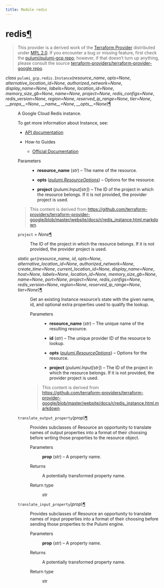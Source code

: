 ```yaml
---
title: Module redis
---
```


<div class="section" id="redis">
<h1>redis<a class="headerlink" href="#redis" title="Permalink to this headline">¶</a></h1>
<blockquote>
<div><p>This provider is a derived work of the <a class="reference external" href="https://github.com/terraform-providers/terraform-provider-google">Terraform Provider</a> distributed under
<a class="reference external" href="https://www.mozilla.org/en-US/MPL/2.0/">MPL 2.0</a>. If you encounter a bug or missing feature, first check the
<a class="reference external" href="https://github.com/pulumi/pulumi-gcp/issues">pulumi/pulumi-gcp repo</a>; however, if that doesn’t turn up
anything, please consult the source <a class="reference external" href="https://github.com/terraform-providers/terraform-provider-google/issues">terraform-providers/terraform-provider-google repo</a>.</p>
</div></blockquote>
<span class="target" id="module-pulumi_gcp.redis"></span><dl class="class">
<dt id="pulumi_gcp.redis.Instance">
<em class="property">class </em><code class="sig-prename descclassname">pulumi_gcp.redis.</code><code class="sig-name descname">Instance</code><span class="sig-paren">(</span><em class="sig-param">resource_name</em>, <em class="sig-param">opts=None</em>, <em class="sig-param">alternative_location_id=None</em>, <em class="sig-param">authorized_network=None</em>, <em class="sig-param">display_name=None</em>, <em class="sig-param">labels=None</em>, <em class="sig-param">location_id=None</em>, <em class="sig-param">memory_size_gb=None</em>, <em class="sig-param">name=None</em>, <em class="sig-param">project=None</em>, <em class="sig-param">redis_configs=None</em>, <em class="sig-param">redis_version=None</em>, <em class="sig-param">region=None</em>, <em class="sig-param">reserved_ip_range=None</em>, <em class="sig-param">tier=None</em>, <em class="sig-param">__props__=None</em>, <em class="sig-param">__name__=None</em>, <em class="sig-param">__opts__=None</em><span class="sig-paren">)</span><a class="headerlink" href="#pulumi_gcp.redis.Instance" title="Permalink to this definition">¶</a></dt>
<dd><p>A Google Cloud Redis instance.</p>
<p>To get more information about Instance, see:</p>
<ul class="simple">
<li><p><a class="reference external" href="https://cloud.google.com/memorystore/docs/redis/reference/rest/">API documentation</a></p></li>
<li><p>How-to Guides</p>
<ul>
<li><p><a class="reference external" href="https://cloud.google.com/memorystore/docs/redis/">Official Documentation</a></p></li>
</ul>
</li>
</ul>
<dl class="field-list simple">
<dt class="field-odd">Parameters</dt>
<dd class="field-odd"><ul class="simple">
<li><p><strong>resource_name</strong> (<em>str</em>) – The name of the resource.</p></li>
<li><p><strong>opts</strong> (<a class="reference internal" href="../../pulumi/#pulumi.ResourceOptions" title="pulumi.ResourceOptions"><em>pulumi.ResourceOptions</em></a>) – Options for the resource.</p></li>
<li><p><strong>project</strong> (<em>pulumi.Input</em><em>[</em><em>str</em><em>]</em>) – The ID of the project in which the resource belongs.
If it is not provided, the provider project is used.</p></li>
</ul>
</dd>
</dl>
<blockquote>
<div><p>This content is derived from <a class="reference external" href="https://github.com/terraform-providers/terraform-provider-google/blob/master/website/docs/r/redis_instance.html.markdown">https://github.com/terraform-providers/terraform-provider-google/blob/master/website/docs/r/redis_instance.html.markdown</a>.</p>
</div></blockquote>
<dl class="attribute">
<dt id="pulumi_gcp.redis.Instance.project">
<code class="sig-name descname">project</code><em class="property"> = None</em><a class="headerlink" href="#pulumi_gcp.redis.Instance.project" title="Permalink to this definition">¶</a></dt>
<dd><p>The ID of the project in which the resource belongs.
If it is not provided, the provider project is used.</p>
</dd></dl>

<dl class="method">
<dt id="pulumi_gcp.redis.Instance.get">
<em class="property">static </em><code class="sig-name descname">get</code><span class="sig-paren">(</span><em class="sig-param">resource_name</em>, <em class="sig-param">id</em>, <em class="sig-param">opts=None</em>, <em class="sig-param">alternative_location_id=None</em>, <em class="sig-param">authorized_network=None</em>, <em class="sig-param">create_time=None</em>, <em class="sig-param">current_location_id=None</em>, <em class="sig-param">display_name=None</em>, <em class="sig-param">host=None</em>, <em class="sig-param">labels=None</em>, <em class="sig-param">location_id=None</em>, <em class="sig-param">memory_size_gb=None</em>, <em class="sig-param">name=None</em>, <em class="sig-param">port=None</em>, <em class="sig-param">project=None</em>, <em class="sig-param">redis_configs=None</em>, <em class="sig-param">redis_version=None</em>, <em class="sig-param">region=None</em>, <em class="sig-param">reserved_ip_range=None</em>, <em class="sig-param">tier=None</em><span class="sig-paren">)</span><a class="headerlink" href="#pulumi_gcp.redis.Instance.get" title="Permalink to this definition">¶</a></dt>
<dd><p>Get an existing Instance resource’s state with the given name, id, and optional extra
properties used to qualify the lookup.</p>
<dl class="field-list simple">
<dt class="field-odd">Parameters</dt>
<dd class="field-odd"><ul class="simple">
<li><p><strong>resource_name</strong> (<em>str</em>) – The unique name of the resulting resource.</p></li>
<li><p><strong>id</strong> (<em>str</em>) – The unique provider ID of the resource to lookup.</p></li>
<li><p><strong>opts</strong> (<a class="reference internal" href="../../pulumi/#pulumi.ResourceOptions" title="pulumi.ResourceOptions"><em>pulumi.ResourceOptions</em></a>) – Options for the resource.</p></li>
<li><p><strong>project</strong> (<em>pulumi.Input</em><em>[</em><em>str</em><em>]</em>) – The ID of the project in which the resource belongs.
If it is not provided, the provider project is used.</p></li>
</ul>
</dd>
</dl>
<blockquote>
<div><p>This content is derived from <a class="reference external" href="https://github.com/terraform-providers/terraform-provider-google/blob/master/website/docs/r/redis_instance.html.markdown">https://github.com/terraform-providers/terraform-provider-google/blob/master/website/docs/r/redis_instance.html.markdown</a>.</p>
</div></blockquote>
</dd></dl>

<dl class="method">
<dt id="pulumi_gcp.redis.Instance.translate_output_property">
<code class="sig-name descname">translate_output_property</code><span class="sig-paren">(</span><em class="sig-param">prop</em><span class="sig-paren">)</span><a class="headerlink" href="#pulumi_gcp.redis.Instance.translate_output_property" title="Permalink to this definition">¶</a></dt>
<dd><p>Provides subclasses of Resource an opportunity to translate names of output properties
into a format of their choosing before writing those properties to the resource object.</p>
<dl class="field-list simple">
<dt class="field-odd">Parameters</dt>
<dd class="field-odd"><p><strong>prop</strong> (<em>str</em>) – A property name.</p>
</dd>
<dt class="field-even">Returns</dt>
<dd class="field-even"><p>A potentially transformed property name.</p>
</dd>
<dt class="field-odd">Return type</dt>
<dd class="field-odd"><p>str</p>
</dd>
</dl>
</dd></dl>

<dl class="method">
<dt id="pulumi_gcp.redis.Instance.translate_input_property">
<code class="sig-name descname">translate_input_property</code><span class="sig-paren">(</span><em class="sig-param">prop</em><span class="sig-paren">)</span><a class="headerlink" href="#pulumi_gcp.redis.Instance.translate_input_property" title="Permalink to this definition">¶</a></dt>
<dd><p>Provides subclasses of Resource an opportunity to translate names of input properties into
a format of their choosing before sending those properties to the Pulumi engine.</p>
<dl class="field-list simple">
<dt class="field-odd">Parameters</dt>
<dd class="field-odd"><p><strong>prop</strong> (<em>str</em>) – A property name.</p>
</dd>
<dt class="field-even">Returns</dt>
<dd class="field-even"><p>A potentially transformed property name.</p>
</dd>
<dt class="field-odd">Return type</dt>
<dd class="field-odd"><p>str</p>
</dd>
</dl>
</dd></dl>

</dd></dl>

</div>
